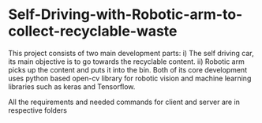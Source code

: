 # Self-Driving-with-Robotic-arm-to-collect-recyclable-waste

This project consists of two main development parts: 
i) The self driving car, its main objective is to go
towards the recyclable content. 
ii) Robotic arm picks up the content and puts it into the bin. Both of its
core development uses python based open-cv library for robotic vision and machine learning libraries such
as keras and Tensorflow.

All the requirements and needed commands for client and server are in respective folders
